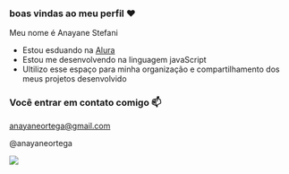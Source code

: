 ### boas vindas ao meu perfil ❤

Meu nome é Anayane Stefani 

- Estou esduando na [Alura](https://www.alura.com.br)
- Estou me desenvolvendo na linguagem javaScript
- Ultilizo esse espaço para minha organização e compartilhamento dos meus projetos desenvolvido

### Você entrar em contato comigo 📫

anayaneortega@gmail.com

@anayaneortega  


![](https://media1.tenor.com/m/Dq0SU_sI4ywAAAAC/michael-jackson.gif)

